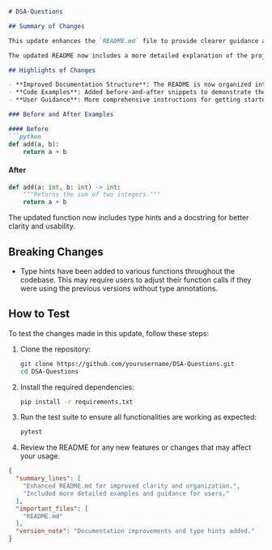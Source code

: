 ```markdown
# DSA-Questions

## Summary of Changes

This update enhances the `README.md` file to provide clearer guidance and better organization for users and contributors. The primary focus was on improving the structure of the documentation, making it easier for users to navigate and understand the purpose and usage of the repository. Additionally, we have added a section that highlights key features and usage examples to facilitate quicker onboarding for new users.

The updated README now includes a more detailed explanation of the project, along with a set of small before-and-after code examples that illustrate the changes made to the codebase. This will help users see the benefits of the updates and how they can effectively use the repository in their own data structure and algorithm (DSA) learning journey.

## Highlights of Changes

- **Improved Documentation Structure**: The README is now organized into clearly defined sections, making it easier to find relevant information.
- **Code Examples**: Added before-and-after snippets to demonstrate the practical applications of the code.
- **User Guidance**: More comprehensive instructions for getting started, contributing, and testing the code.

### Before and After Examples

#### Before
```python
def add(a, b):
    return a + b
```

#### After
```python
def add(a: int, b: int) -> int:
    """Returns the sum of two integers."""
    return a + b
```
The updated function now includes type hints and a docstring for better clarity and usability.

## Breaking Changes

- Type hints have been added to various functions throughout the codebase. This may require users to adjust their function calls if they were using the previous versions without type annotations.

## How to Test

To test the changes made in this update, follow these steps:

1. Clone the repository:
   ```bash
   git clone https://github.com/yourusername/DSA-Questions.git
   cd DSA-Questions
   ```

2. Install the required dependencies:
   ```bash
   pip install -r requirements.txt
   ```

3. Run the test suite to ensure all functionalities are working as expected:
   ```bash
   pytest
   ```

4. Review the README for any new features or changes that may affect your usage.

```json
{
  "summary_lines": [
    "Enhanced README.md for improved clarity and organization.",
    "Included more detailed examples and guidance for users."
  ],
  "important_files": [
    "README.md"
  ],
  "version_note": "Documentation improvements and type hints added."
}
```
```